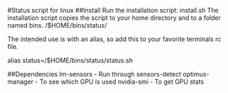 #Status script for linux
##Install
Run the installation script: install.sh
The installation script copies the script to your home directory and to a folder named bins.
/$HOME/bins/status/

The intended use is with an alias, so add this to your favorite terminals rc file.

alias status=/$HOME/bins/status/status.sh

##Dependencies
lm-sensors - Run through sensors-detect
optimus-manager - To see which GPU is used
nvidia-smi - To get GPU stats
